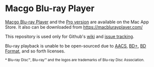 # Macgo Blu-ray Player

[Macgo Blu-ray Player](https://itunes.apple.com/us/app/macgo-blu-ray-player/id1321354161?ls=1&mt=12) and the [Pro version](https://itunes.apple.com/us/app/macgo-blu-ray-player-pro/id1403952861?l=en&mt=12) are available on the Mac App Store. It also can be downloaded from https://macblurayplayer.com/

This repository is used only for Github's [wiki] and [issue tracking].

Blu-ray playback is unable to be open-sourced due to [AACS], [BD+], [BD Format], and so forth licenses.

[wiki]: https://github.com/macgo-player/bluray-player/wiki
[issue tracking]: https://github.com/macgo-player/bluray-player/issues
[AACS]: http://www.aacsla.com/
[BD+]: http://www.bdplusllc.com/
[BD Format]: http://www.blu-raydisc.info/

<sup>* Blu-ray Disc™, Blu-ray™ and the logos are trademarks of Blu-ray Disc Association.</sup>

